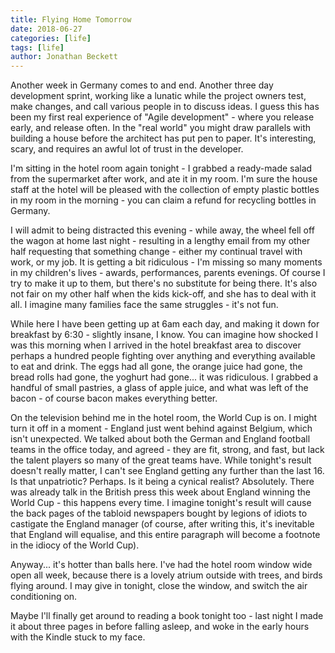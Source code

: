 ```yaml
---
title: Flying Home Tomorrow
date: 2018-06-27
categories: [life]
tags: [life]
author: Jonathan Beckett
---
```


Another week in Germany comes to and end. Another three day development sprint, working like a lunatic while the project owners test, make changes, and call various people in to discuss ideas. I guess this has been my first real experience of "Agile development" - where you release early, and release often. In the "real world" you might draw parallels with building a house before the architect has put pen to paper. It's interesting, scary, and requires an awful lot of trust in the developer.

I'm sitting in the hotel room again tonight - I grabbed a ready-made salad from the supermarket after work, and ate it in my room. I'm sure the house staff at the hotel will be pleased with the collection of empty plastic bottles in my room in the morning - you can claim a refund for recycling bottles in Germany.

I will admit to being distracted this evening - while away, the wheel fell off the wagon at home last night - resulting in a lengthy email from my other half requesting that something change - either my continual travel with work, or my job. It is getting a bit ridiculous - I'm missing so many moments in my children's lives - awards, performances, parents evenings. Of course I try to make it up to them, but there's no substitute for being there. It's also not fair on my other half when the kids kick-off, and she has to deal with it all. I imagine many families face the same struggles - it's not fun.

While here I have been getting up at 6am each day, and making it down for breakfast by 6:30 - slightly insane, I know. You can imagine how shocked I was this morning when I arrived in the hotel breakfast area to discover perhaps a hundred people fighting over anything and everything available to eat and drink. The eggs had all gone, the orange juice had gone, the bread rolls had gone, the yoghurt had gone... it was ridiculous. I grabbed a handful of small pastries, a glass of apple juice, and what was left of the bacon - of course bacon makes everything better.

On the television behind me in the hotel room, the World Cup is on. I might turn it off in a moment - England just went behind against Belgium, which isn't unexpected. We talked about both the German and England football teams in the office today, and agreed - they are fit, strong, and fast, but lack the talent players so many of the great teams have. While tonight's result doesn't really matter, I can't see England getting any further than the last 16. Is that unpatriotic? Perhaps. Is it being a cynical realist? Absolutely. There was already talk in the British press this week about England winning the World Cup - this happens every time. I imagine tonight's result will cause the back pages of the tabloid newspapers bought by legions of idiots to castigate the England manager (of course, after writing this, it's inevitable that England will equalise, and this entire paragraph will become a footnote in the idiocy of the World Cup).

Anyway... it's hotter than balls here. I've had the hotel room window wide open all week, because there is a lovely atrium outside with trees, and birds flying around. I may give in tonight, close the window, and switch the air conditioning on.

Maybe I'll finally get around to reading a book tonight too - last night I made it about three pages in before falling asleep, and woke in the early hours with the Kindle stuck to my face.